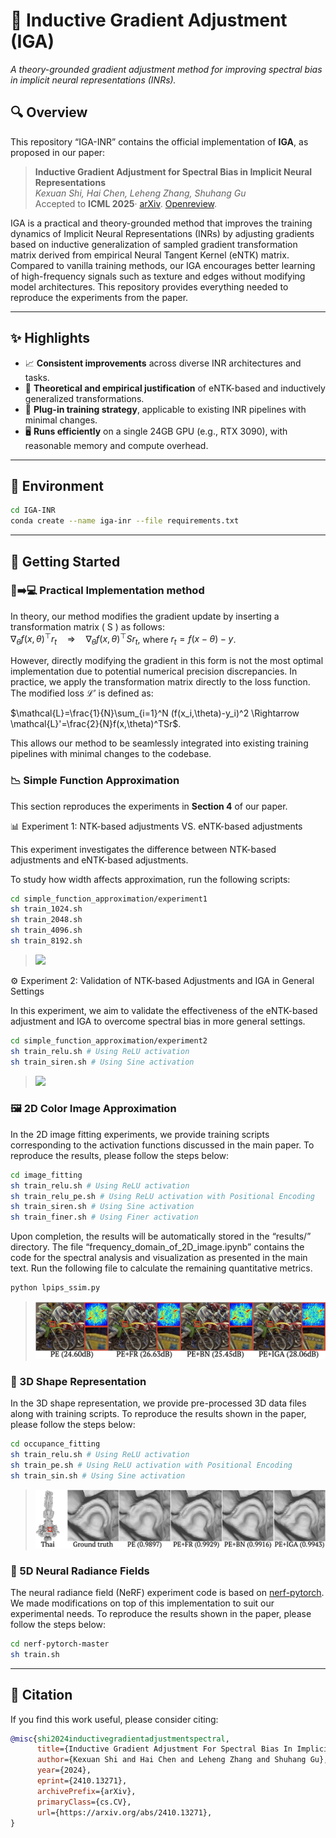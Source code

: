 # 🧠 Inductive Gradient Adjustment (IGA)  
*A theory-grounded gradient adjustment method for improving spectral bias in implicit neural representations (INRs).*

## 🔍 Overview

This repository “IGA-INR” contains the official implementation of **IGA**, as proposed in our paper: 
> **Inductive Gradient Adjustment for Spectral Bias in Implicit Neural Representations**<br>
> *Kexuan Shi, Hai Chen, Leheng Zhang, Shuhang Gu*   
> Accepted to **ICML 2025**·  [arXiv](https://arxiv.org/abs/2410.13271). [Openreview](https://openreview.net/forum?id=pYMZQtkp3F).

IGA is a practical and theory-grounded method that improves the training dynamics of Implicit Neural Representations (INRs) by adjusting gradients based on inductive generalization of sampled gradient transformation matrix derived from empirical Neural Tangent Kernel (eNTK) matrix. Compared to vanilla training methods, our IGA encourages better learning of high-frequency signals such as texture and edges without modifying model architectures. This repository provides everything needed to reproduce the experiments from the paper.

---
## ✨ Highlights

- 📈 **Consistent improvements** across diverse INR architectures and tasks.
- 🔬 **Theoretical and empirical justification** of eNTK-based and inductively generalized transformations.
- 🧩 **Plug-in training strategy**, applicable to existing INR pipelines with minimal changes.
- 🖥️ **Runs efficiently** on a single 24GB GPU (e.g., RTX 3090), with reasonable memory and compute overhead.

---
## 🧰 Environment
```bash
cd IGA-INR
conda create --name iga-inr --file requirements.txt

```
---
## 🚀 Getting Started
### 🧠➡️💻 Practical Implementation method

In theory, our method modifies the gradient update by inserting a transformation matrix \( S \) as follows:  
$\nabla_{\theta} f(x, \theta)^\top r_t \quad \Rightarrow \quad \nabla_{\theta} f(x, \theta)^\top S r_t$, where $r_t=f(x-\theta)-y$.

However, directly modifying the gradient in this form is not the most optimal implementation due to potential numerical precision discrepancies. In practice, we apply the transformation matrix directly to the loss function. The modified loss $\mathcal{L}'$ is defined as:

$\mathcal{L}=\frac{1}{N}\sum_{i=1}^N (f(x_i,\theta)-y_i)^2 \Rightarrow \mathcal{L}'=\frac{2}{N}f(x,\theta)^TSr$.

This allows our method to be seamlessly integrated into existing training pipelines with minimal changes to the codebase. 
### 📉 Simple Function Approximation
This section reproduces the experiments in **Section 4** of our paper.

📊 Experiment 1: NTK-based adjustments VS. eNTK-based adjustments

This experiment investigates the difference between NTK-based adjustments and eNTK-based adjustments.

To study how width affects approximation, run the following scripts:
```bash
cd simple_function_approximation/experiment1
sh train_1024.sh
sh train_2048.sh
sh train_4096.sh
sh train_8192.sh
```
> <img  src="figures/exp1_1_paper_large_colorbar.jpeg">

⚙️ Experiment 2: Validation of NTK-based Adjustments and IGA in General Settings

In this experiment, we aim to validate the effectiveness of the eNTK-based adjustment and IGA to overcome spectral bias in more general settings.

```bash
cd simple_function_approximation/experiment2
sh train_relu.sh # Using ReLU activation
sh train_siren.sh # Using Sine activation
```
> <img  src="figures/exp_1_2_line_paper.jpeg">

### 🖼️ 2D Color Image Approximation
In the 2D image fitting experiments, we provide training scripts corresponding to the activation functions discussed in the main paper. To reproduce the results, please follow the steps below:

```bash
cd image_fitting
sh train_relu.sh # Using ReLU activation
sh train_relu_pe.sh # Using ReLU activation with Positional Encoding
sh train_siren.sh # Using Sine activation
sh train_finer.sh # Using Finer activation
```

Upon completion, the results will be automatically stored in the “results/” directory. The file “frequency_domain_of_2D_image.ipynb” contains the code for the spectral analysis and visualization as presented in the main text.
Run the following file to calculate the remaining quantitative metrics.

```bash
python lpips_ssim.py
```
> <img  src="figures/exp_2_1_icml.jpeg">

### 🗿 3D Shape Representation

In the 3D shape representation, we provide pre-processed 3D data files along with training scripts. To reproduce the results shown in the paper, please follow the steps below:

```bash
cd occupance_fitting
sh train_relu.sh # Using ReLU activation
sh train_pe.sh # Using ReLU activation with Positional Encoding
sh train_sin.sh # Using Sine activation
```
> <img  src="figures/exp_3_1_icml.jpeg">

### 📸 5D Neural Radiance Fields

The neural radiance field (NeRF) experiment code is based on [nerf-pytorch](https://github.com/yenchenlin/nerf-pytorch). We made modifications on top of this implementation to suit our experimental needs. To reproduce the results shown in the paper, please follow the steps below:

```bash
cd nerf-pytorch-master
sh train.sh
```

---
## 📄 Citation

If you find this work useful, please consider citing:

```bibtex
@misc{shi2024inductivegradientadjustmentspectral,
      title={Inductive Gradient Adjustment For Spectral Bias In Implicit Neural Representations}, 
      author={Kexuan Shi and Hai Chen and Leheng Zhang and Shuhang Gu},
      year={2024},
      eprint={2410.13271},
      archivePrefix={arXiv},
      primaryClass={cs.CV},
      url={https://arxiv.org/abs/2410.13271}, 
}
```
